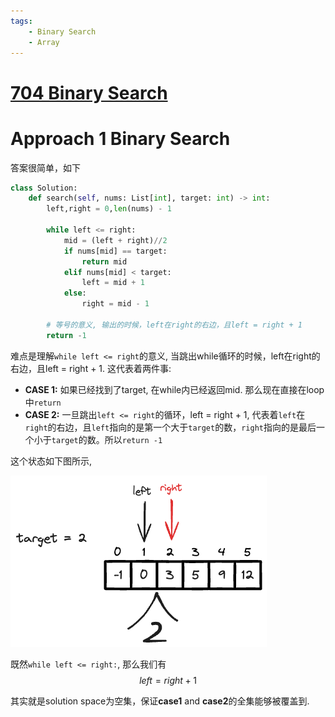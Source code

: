```yaml
---
tags:
    - Binary Search
    - Array
---
```


# [704 Binary Search](https://leetcode.com/problems/binary-search/description/?envType=study-plan-v2&envId=binary-search)

# Approach 1 Binary Search

答案很简单，如下

```python
class Solution:
    def search(self, nums: List[int], target: int) -> int:
        left,right = 0,len(nums) - 1
        
        while left <= right:
            mid = (left + right)//2
            if nums[mid] == target:
                return mid
            elif nums[mid] < target:
                left = mid + 1
            else:
                right = mid - 1
        
        # 等号的意义, 输出的时候，left在right的右边，且left = right + 1
        return -1
```


难点是理解`while left <= right`的意义, 当跳出while循环的时候，left在right的右边，且left = right + 1. 这代表着两件事:

- **CASE 1:** 如果已经找到了target, 在while内已经返回mid. 那么现在直接在loop中`return`
- **CASE 2:** 一旦跳出`left <= right`的循环，left = right + 1, 代表着`left`在`right`的右边，且`left`指向的是第一个大于`target`的数，`right`指向的是最后一个小于`target`的数。所以`return -1`

这个状态如下图所示,

![](assets/1.excalidraw.png)

既然`while left <= right:`, 那么我们有
$$
\begin{equation}
left = right + 1
\end{equation}
$$

其实就是solution space为空集，保证**case1** and **case2**的全集能够被覆盖到.
